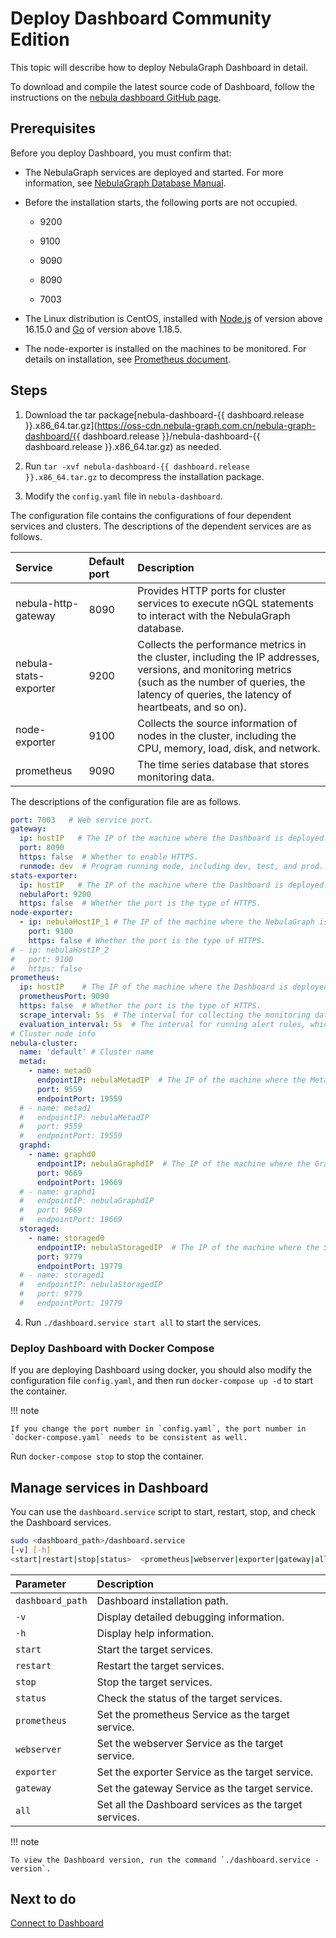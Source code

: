 # Deploy Dashboard Community Edition

This topic will describe how to deploy NebulaGraph Dashboard in detail.

To download and compile the latest source code of Dashboard, follow the instructions on the [nebula dashboard GitHub page](https://github.com/vesoft-inc/nebula-dashboard).

## Prerequisites

Before you deploy Dashboard, you must confirm that:

- The NebulaGraph services are deployed and started. For more information, see [NebulaGraph Database Manual](../2.quick-start/1.quick-start-workflow.md).

- Before the installation starts, the following ports are not occupied.
  
  - 9200

  - 9100

  - 9090

  - 8090

  - 7003

- The Linux distribution is CentOS, installed with [Node.js](https://nodejs.org/en/) of version above 16.15.0 and [Go](https://golang.org/) of version above 1.18.5.

- The node-exporter is installed on the machines to be monitored. For details on installation, see [Prometheus document](https://prometheus.io/docs/guides/node-exporter/).

## Steps

1. Download the tar package[nebula-dashboard-{{ dashboard.release }}.x86_64.tar.gz](https://oss-cdn.nebula-graph.com.cn/nebula-graph-dashboard/{{ dashboard.release }}/nebula-dashboard-{{ dashboard.release }}.x86_64.tar.gz)  as needed.

2. Run `tar -xvf nebula-dashboard-{{ dashboard.release }}.x86_64.tar.gz` to decompress the installation package.

3. Modify the `config.yaml` file in `nebula-dashboard`.

  The configuration file contains the configurations of four dependent services and clusters. The descriptions of the dependent services are as follows.

  |Service|Default port| Description|
  |:---|:---|:---|
  |nebula-http-gateway |8090| Provides HTTP ports for cluster services to execute nGQL statements to interact with the NebulaGraph database. |
  |nebula-stats-exporter |9200| Collects the performance metrics in the cluster, including the IP addresses, versions, and monitoring metrics (such as the number of queries, the latency of queries, the latency of heartbeats, and so on). |
  |node-exporter |9100| Collects the source information of nodes in the cluster, including the CPU, memory, load, disk, and network. |
  |prometheus |9090| The time series database that stores monitoring data. |

  The descriptions of the configuration file are as follows.

  ```yaml
  port: 7003   # Web service port.
  gateway:
    ip: hostIP   # The IP of the machine where the Dashboard is deployed.
    port: 8090
    https: false  # Whether to enable HTTPS.
    runmode: dev  # Program running mode, including dev, test, and prod. It is used to distinguish between different running environments generally.
  stats-exporter:
    ip: hostIP   # The IP of the machine where the Dashboard is deployed.
    nebulaPort: 9200
    https: false  # Whether the port is the type of HTTPS.
  node-exporter:
    - ip: nebulaHostIP_1 # The IP of the machine where the NebulaGraph is deployed.
      port: 9100
      https: false # Whether the port is the type of HTTPS.
  # - ip: nebulaHostIP_2
  #   port: 9100
  #   https: false
  prometheus:
    ip: hostIP    # The IP of the machine where the Dashboard is deployed.
    prometheusPort: 9090
    https: false  # Whether the port is the type of HTTPS.
    scrape_interval: 5s  # The interval for collecting the monitoring data, which is 1 minute by default.
    evaluation_interval: 5s  # The interval for running alert rules, which is 1 minute by default.
  # Cluster node info
  nebula-cluster:
    name: 'default' # Cluster name
    metad:
      - name: metad0
        endpointIP: nebulaMetadIP  # The IP of the machine where the Meta service is deployed.
        port: 9559
        endpointPort: 19559
    # - name: metad1
    #   endpointIP: nebulaMetadIP
    #   port: 9559
    #   endpointPort: 19559  
    graphd:
      - name: graphd0
        endpointIP: nebulaGraphdIP  # The IP of the machine where the Graph service is deployed.
        port: 9669
        endpointPort: 19669
    # - name: graphd1
    #   endpointIP: nebulaGraphdIP
    #   port: 9669
    #   endpointPort: 19669  
    storaged:
      - name: storaged0
        endpointIP: nebulaStoragedIP  # The IP of the machine where the Storage service is deployed.
        port: 9779
        endpointPort: 19779
    # - name: storaged1
    #   endpointIP: nebulaStoragedIP
    #   port: 9779
    #   endpointPort: 19779  
  ```

4. Run `./dashboard.service start all` to start the services.

### Deploy Dashboard with Docker Compose

If you are deploying Dashboard using docker, you should also modify the configuration file `config.yaml`, and then run `docker-compose up -d` to start the container.

!!! note

    If you change the port number in `config.yaml`, the port number in `docker-compose.yaml` needs to be consistent as well.

Run `docker-compose stop` to stop the container.

## Manage services in Dashboard

You can use the `dashboard.service` script to start, restart, stop, and check the Dashboard services.

```bash
sudo <dashboard_path>/dashboard.service
[-v] [-h]
<start|restart|stop|status>  <prometheus|webserver|exporter|gateway|all>
```

| Parameter                  | Description       |
| :------------------------- | :------------------- |
| `dashboard_path` | Dashboard installation path.  |
| `-v`                       | Display detailed debugging information.   |
| `-h`                       | Display help information.        |
| `start`                    | Start the target services.       |
| `restart`                  | Restart the target services.       |
| `stop`                     | Stop the target services.           |
| `status`                   | Check the status of the target services.       |
| `prometheus`               | Set the prometheus Service as the target service. |
| `webserver`                | Set the webserver Service as the target service.  |
| `exporter`                 | Set the exporter Service as the target service.   |
| `gateway`                  | Set the gateway Service as the target service.    |
| `all`                      | Set all the Dashboard services as the target services.       |

!!! note

    To view the Dashboard version, run the command `./dashboard.service -version`.

## Next to do

[Connect to Dashboard](3.connect-dashboard.md)

